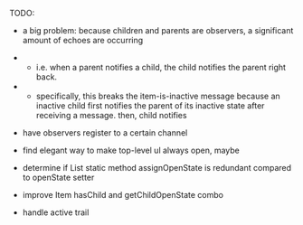 TODO:
* a big problem: because children and parents are observers, a significant amount of echoes are occurring
* * i.e. when a parent notifies a child, the child notifies the parent right back.
* * specifically, this breaks the item-is-inactive message because an inactive child first notifies the parent of its inactive state after receiving a message. then, child notifies  

* have observers register to a certain channel



* find elegant way to make top-level ul always open, maybe
* determine if List static method assignOpenState is redundant compared to openState setter
* improve Item hasChild and getChildOpenState combo
* handle active trail
